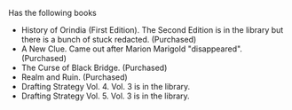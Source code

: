 Has the following books
- History of Orindia (First Edition). The Second Edition is in the library but there is a bunch of stuck redacted. (Purchased)
- A New Clue. Came out after Marion Marigold "disappeared". (Purchased)
- The Curse of Black Bridge. (Purchased)
- Realm and Ruin. (Purchased)
- Drafting Strategy Vol. 4. Vol. 3 is in the library.
- Drafting Strategy Vol. 5. Vol. 3 is in the library.